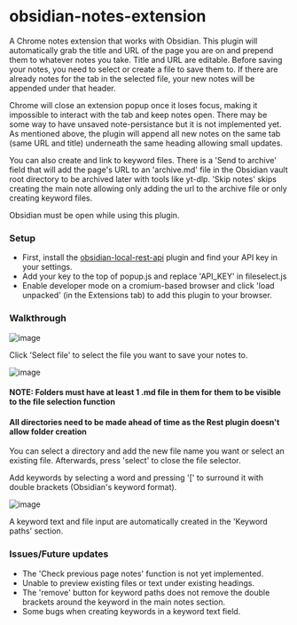 # obsidian-notes-extension
A Chrome notes extension that works with Obsidian. This plugin will automatically grab the title and URL of the page you are on and prepend them to whatever notes you take. Title and URL are editable. Before saving your notes, you need to select or create a file to save them to. If there are already notes for the tab in the selected file, your new notes will be appended under that header.

Chrome will close an extension popup once it loses focus, making it impossible to interact with the tab and keep notes open. There may be some way to have unsaved note-persistance but it is not implemented yet. As mentioned above, the plugin will append all new notes on the same tab (same URL and title) underneath the same heading allowing small updates.

You can also create and link to keyword files. There is a 'Send to archive' field that will add the page's URL to an 'archive.md' file in the Obsidian vault root directory to be archived later with tools like yt-dlp. 'Skip notes' skips creating the main note allowing only adding the url to the archive file or only creating keyword files.

Obsidian must be open while using this plugin.

### Setup
- First, install the [obsidian-local-rest-api](https://publish.obsidian.md/hub/02+-+Community+Expansions/02.05+All+Community+Expansions/Plugins/obsidian-local-rest-api) plugin and find your API key in your settings.
- Add your key to the top of popup.js and replace 'API_KEY' in fileselect.js
- Enable developer mode on a cromium-based browser and click 'load unpacked' (in the Extensions tab) to add this plugin to your browser.

### Walkthrough
![image](https://user-images.githubusercontent.com/52234395/214909904-34698378-eaf9-433e-bf00-587d30d0d438.png)

Click 'Select file' to select the file you want to save your notes to.

![image](https://user-images.githubusercontent.com/52234395/214911997-174701d3-cc92-4543-95e3-a613e4adcac7.png)
#### NOTE: Folders must have at least 1 .md file in them for them to be visible to the file selection function
#### All directories need to be made ahead of time as the Rest plugin doesn't allow folder creation
You can select a directory and add the new file name you want or select an existing file. Afterwards, press 'select' to close the file selector.

Add keywords by selecting a word and pressing '\[' to surround it with double brackets (Obsidian's keyword format).

![image](https://user-images.githubusercontent.com/52234395/214918419-39c38044-9218-4393-844d-501b723a9e06.png)

A keyword text and file input are automatically created in the 'Keyword paths' section.

### Issues/Future updates
- The 'Check previous page notes' function is not yet implemented.
- Unable to preview existing files or text under existing headings.
- The 'remove' button for keyword paths does not remove the double brackets around the keyword in the main notes section.
- Some bugs when creating keywords in a keyword text field.
